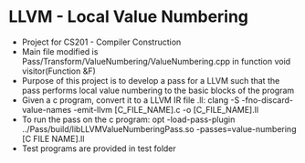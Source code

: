 # LLVM - Local Value Numbering

- Project for CS201 - Compiler Construction
- Main file modified is Pass/Transform/ValueNumbering/ValueNumbering.cpp in function void visitor(Function &F)
- Purpose of this project is to develop a pass for a LLVM such that the pass performs local value numbering to the basic blocks of the program
- Given a c program, convert it to a LLVM IR file .ll: clang -S -fno-discard-value-names -emit-llvm [C_FILE_NAME].c -o [C_FILE_NAME].ll  
- To run the pass on the c program: opt -load-pass-plugin ../Pass/build/libLLVMValueNumberingPass.so  -passes=value-numbering [C FILE NAME].ll
- Test programs are provided in test folder

